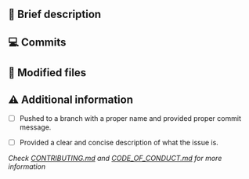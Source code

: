 ## :memo:  Brief description

<!-- Write you description here -->

<!-- Diff summary - START -->
<!-- Diff summary - END -->


## :computer:  Commits
<!-- Diff commits - START -->
<!-- Diff commits - END -->


## :file_folder:  Modified files
<!-- Diff files - START -->
<!-- Diff files - END -->


## :warning: Additional information
* [ ] Pushed to a branch with a proper name and provided proper commit message.
* [ ] Provided a clear and concise description of what the issue is.


*Check [CONTRIBUTING.md](https://github.com/devops-infra/.github/blob/master/CONTRIBUTING.md) and 
[CODE_OF_CONDUCT.md](https://github.com/devops-infra/.github/blob/master/CODE_OF_CONDUCT.md) for more information*
